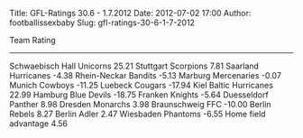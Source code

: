 Title: GFL-Ratings 30.6 - 1.7.2012
Date: 2012-07-02 17:00
Author: footballissexbaby
Slug: gfl-ratings-30-6-1-7-2012

  Team                        Rating
  --------------------------- --------
  Schwaebisch Hall Unicorns   25.21
  Stuttgart Scorpions         7.81
  Saarland Hurricanes         -4.38
  Rhein-Neckar Bandits        -5.13
  Marburg Mercenaries         -0.07
  Munich Cowboys              -11.25
  Luebeck Cougars             -17.94
  Kiel Baltic Hurricanes      22.99
  Hamburg Blue Devils         -18.75
  Franken Knights             -5.64
  Duesseldorf Panther         8.98
  Dresden Monarchs            3.98
  Braunschweig FFC            -10.00
  Berlin Rebels               8.27
  Berlin Adler                2.47
  Wiesbaden Phantoms          -6.55
  Home field advantage        4.56


